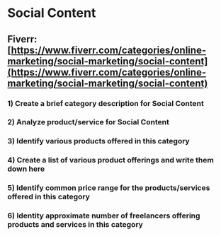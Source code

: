 # Social Content
## Fiverr: [https://www.fiverr.com/categories/online-marketing/social-marketing/social-content](https://www.fiverr.com/categories/online-marketing/social-marketing/social-content)
### 1) Create a brief category description for Social Content
### 2) Analyze product/service for Social Content
### 3) Identify various products offered in this category
### 4) Create a list of various product offerings and write them down here
### 5) Identify common price range for the products/services offered in this category
### 6) Identity approximate number of freelancers offering products and services in this category
